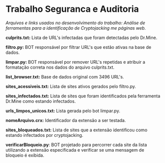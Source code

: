 # Trabalho Seguranca e Auditoria
*Arquivos e links usados no desenvolvimento do trabalho: Análise de ferramentas para a identificação de Cryptojacking me páginas web.*

**culprits.txt:** Lista de URL's infectadas que foram detectadas pelo Dr.Mine.

**filtro.py:** BOT responsável por filtrar URL's que estão ativas na base de dados.

**limpar.py:** BOT responsável por remover URL's repetidas e atribuir a formatação correta nos dados do arquivo culprits.txt.

**list_browser.txt:** Base de dados original com 3496 URL's.

**sites_acessiveis.txt:** Lista de sites ativos gerados pelo filtro.py.

**sites_infectados.txt:** Lista de sites que foram identificados pela ferramenta Dr.Mine como estando infectados.

**urls_limpos_unicos.txt:** Lista gerada pelo bot limpar.py.

**nomeArquivo.crx:** Identificador da extensão a ser testada.

**sites_bloqueados.txt:** Lista de sites que a extensão identificou como estando infectados por cryptojacking.

**verificarBloqueio.py**: BOT projetado para percorrer cada site da lista utilizando a extensão especificada e verificar se uma mensagem de bloqueio é exibida.
